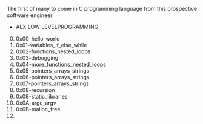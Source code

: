 The first of many to come in C programming language from this prospective software engineer
+ ALX LOW LEVELPROGRAMMING
0. 0x00-hello_world
1. 0x01-variables_if_else_while
2. 0x02-functions_nested_loops
3. 0x03-debugging
4. 0x04-more_functions_nested_loops
5. 0x05-pointers_arrays_strings
6. 0x06-pointers_arrays_strings
7. 0x07-pointers_arrays_strings
8. 0x08-recursion
9. 0x09-static_libraries
10. 0x0A-argc_argv
11. 0x0B-malloc_free
12. 